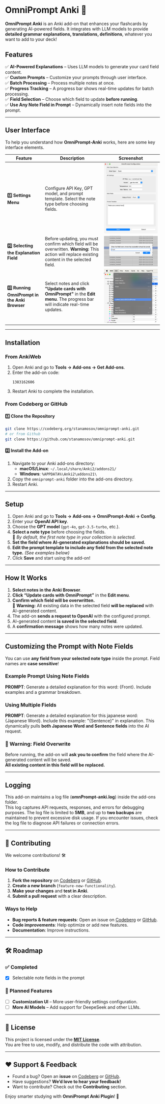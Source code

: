 # OmniPrompt Anki 🚀  

**OmniPrompt Anki** is an Anki add-on that enhances your flashcards by generating AI-powered fields. It integrates with LLM models to provide **detailed grammar explanations, translations, definitions**, whatever you want to add to your deck!

## Features
✅ **AI-Powered Explanations** – Uses LLM models to generate your card field content.  
✅ **Custom Prompts** – Customize your prompts through user interface.  
✅ **Batch Processing** – Process multiple notes at once.  
✅ **Progress Tracking** – A progress bar shows real-time updates for batch processing.  
✅ **Field Selection** – Choose which field to update **before running**.  
✅ **Use Any Note Field in Prompt** – Dynamically insert note fields into the prompt.  

---

## User Interface

To help you understand how **OmniPrompt-Anki** works, here are some key interface elements.

| Feature | Description | Screenshot |
|---------|------------|------------|
| **1️⃣ Settings Menu** | Configure API Key, GPT model, and prompt template. Select the note type before choosing fields. | ![Settings Menu](docs/user_interface/settings_screenshot.jpg) |
| **2️⃣ Selecting the Explanation Field** | Before updating, you must confirm which field will be overwritten. **Warning:** This action will replace existing content in the selected field. | ![Field Selection](docs/user_interface/field_selection_screenshot.jpg) |
| **3️⃣ Running OmniPrompt in the Anki Browser** | Select notes and click **"Update cards with OmniPrompt"** in the **Edit menu**. The progress bar will indicate real-time updates. | ![Anki Browser Menu](docs/user_interface/anki_browser_screenshot.jpg) |

---

## Installation

### **From AnkiWeb**
1. Open Anki and go to **Tools → Add-ons → Get Add-ons**.
2. Enter the add-on code: 
   ```
   1383162606
   ```
3. Restart Anki to complete the installation.

### **From Codeberg or GitHub**
#### **1️⃣ Clone the Repository**
```sh
git clone https://codeberg.org/stanamosov/omniprompt-anki.git
# or from Github
git clone https://github.com/stanamosov/omniprompt-anki.git
```
#### **2️⃣ Install the Add-on**
1. Navigate to your Anki add-ons directory:
   - **macOS/Linux**: `~/.local/share/Anki2/addons21/`
   - **Windows**: `%APPDATA%\Anki2\addons21\`
2. Copy the `omniprompt-anki` folder into the add-ons directory.
3. Restart Anki.

---

## Setup
1. Open Anki and go to **Tools → Add-ons → OmniPrompt-Anki → Config**.
2. Enter your **OpenAI API key**.
3. Choose the **GPT model** (`gpt-4o`, `gpt-3.5-turbo`, etc.).
4.  **Select a note type** before choosing the fields.  
   🔹 *By default, the first note type in your collection is selected.*
5. **Set the field where AI-generated explanations should be saved.**
6. **Edit the prompt template to include any field from the selected note type.** *(See examples below)*
7. Click **Save** and start using the add-on!

---

## How It Works
1. **Select notes in the Anki Browser**.
2. **Click “Update cards with OmniPrompt”** in the **Edit menu**.
3. **Confirm which field will be overwritten.**  
   🚨 **Warning:** All existing data in the selected field **will be replaced** with AI-generated content.
4. The add-on **sends a request to OpenAI** with the configured prompt.
5. AI-generated content **is saved in the selected field**.
6. A **confirmation message** shows how many notes were updated.

---

## Customizing the Prompt with Note Fields
You can use **any field from your selected note type** inside the prompt. Field names are **case sensitive**!

### **Example Prompt Using Note Fields**
  **PROMPT**: Generate a detailed explanation for this word: {Front}. Include examples and a grammar breakdown.

### **Using Multiple Fields**
  **PROMPT**: Generate a detailed explanation for this japanese word: {Japanese Word}. Include this example: "{Sentence}" in explanation.
This dynamically pulls **both Japanese Word and Sentence fields** into the AI request.

### **🚨 Warning: Field Overwrite**
Before running, the add-on will **ask you to confirm** the field where the AI-generated content will be saved.  
**All existing content in this field will be replaced.**

---

## Logging
This add-on maintains a log file (**omnPrompt-anki.log**) inside the add-ons folder.  
This log captures API requests, responses, and errors for debugging purposes. The log file is limited to **5MB**, and up to **two backups** are maintained to prevent excessive disk usage. If you encounter issues, check the log file to diagnose API failures or connection errors.

---

## 🤝 Contributing
We welcome contributions! 🛠️

### **How to Contribute**
1. **Fork the repository** on [Codeberg](https://codeberg.org/stanamosov/omniprompt-anki) or [GitHub](https://github.com/stanamosov/omniprompt-anki).
2. **Create a new branch** (`feature-new-functionality`).
3. **Make your changes** and **test in Anki**.
4. **Submit a pull request** with a clear description.

### **Ways to Help**
- **Bug reports & feature requests**: Open an issue on [Codeberg](https://codeberg.org/stanamosov/omniprompt-anki) or [GitHub](https://github.com/stanamosov/omniprompt-anki).
- **Code improvements**: Help optimize or add new features.
- **Documentation**: Improve instructions.

---
## 🛠️ Roadmap
### **✅ Completed**
- [x] Selectable note fields in the prompt  

### **🚀 Planned Features** 
- [ ] **Customization UI** – More user-friendly settings configuration.  
- [ ] **More AI Models** – Add support for DeepeSeek and other LLMs.  

---

## 📜 License
This project is licensed under the [**MIT License**](docs/LICENSE).  
You are free to use, modify, and distribute the code with attribution.

---

## ❤️ Support & Feedback
- Found a bug? Open an **issue** on [Codeberg](https://codeberg.org/stanamosov/omniprompt-anki) or [GitHub](https://github.com/stanamosov/omniprompt-anki).
- Have suggestions? **We’d love to hear your feedback!**  
- Want to contribute? Check out the **Contributing** section.

Enjoy smarter studying with **OmniPrompt Anki Plugin**! 🚀

